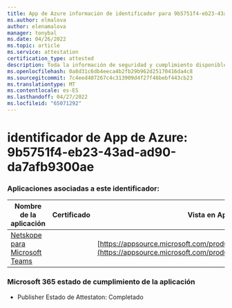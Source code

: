 ```yaml
---
title: App de Azure información de identificador para 9b5751f4-eb23-43ad-ad90-da7afb9300ae
ms.author: elmalova
author: elenamalova
manager: tonybal
ms.date: 04/26/2022
ms.topic: article
ms.service: attestation
certification_type: attested
description: Toda la información de seguridad y cumplimiento disponible para 9b5751f4-eb23-43ad-ad90-da7afb9300ae.
ms.openlocfilehash: 0a8d31c6db4eeca4b2fb29b962d25170416da4c8
ms.sourcegitcommit: 7c4eed407267c4c313909d4f27f46bebf443cb23
ms.translationtype: MT
ms.contentlocale: es-ES
ms.lasthandoff: 04/27/2022
ms.locfileid: "65071292"
---
```

# <a name="azure-app-id-9b5751f4-eb23-43ad-ad90-da7afb9300ae"></a>identificador de App de Azure: 9b5751f4-eb23-43ad-ad90-da7afb9300ae


### <a name="apps-associated-with-this-id"></a>Aplicaciones asociadas a este identificador:
| **Nombre de la aplicación** | **Certificado** | **Vista en AppSource** |
|--------------|---------------|-----------------------|
| [Netskope para Microsoft Teams](../forward/netskope.netskope_teams.md) |  | [https://appsource.microsoft.com/product/office/netskope.netskope_teams](https://appsource.microsoft.com/product/office/netskope.netskope_teams) |

### <a name="microsoft-365-app-compliance-status"></a>Microsoft 365 estado de cumplimiento de la aplicación
- Publisher Estado de Attestaton: Completado
